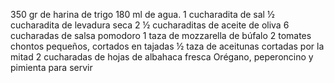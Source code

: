 350 gr de harina de trigo
180 ml de agua.
1 cucharadita de sal
½ cucharadita de levadura seca
2 ½ cucharaditas de aceite de oliva
6 cucharadas de salsa pomodoro
1 taza de mozzarella de búfalo
2 tomates chontos pequeños, cortados en tajadas
½ taza de aceitunas cortadas por la mitad
2 cucharadas de hojas de albahaca fresca
Orégano, peperoncino y pimienta para servir
